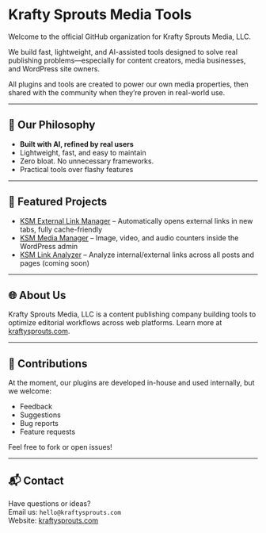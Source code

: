 # Krafty Sprouts Media Tools

Welcome to the official GitHub organization for Krafty Sprouts Media, LLC.

We build fast, lightweight, and AI-assisted tools designed to solve real publishing problems—especially for content creators, media businesses, and WordPress site owners.

All plugins and tools are created to power our own media properties, then shared with the community when they’re proven in real-world use.

---

## 🚀 Our Philosophy

- **Built with AI, refined by real users**
- Lightweight, fast, and easy to maintain
- Zero bloat. No unnecessary frameworks.
- Practical tools over flashy features

---

## 🔌 Featured Projects

- [KSM External Link Manager](https://github.com/ksm-plugins/ksm-external-link-manager) – Automatically opens external links in new tabs, fully cache-friendly
- [KSM Media Manager](#) – Image, video, and audio counters inside the WordPress admin
- [KSM Link Analyzer](#) – Analyze internal/external links across all posts and pages (coming soon)

---

## 🌐 About Us

Krafty Sprouts Media, LLC is a content publishing company building tools to optimize editorial workflows across web platforms. Learn more at [kraftysprouts.com](https://kraftysprouts.com).

---

## 🤝 Contributions

At the moment, our plugins are developed in-house and used internally, but we welcome:
- Feedback
- Suggestions
- Bug reports
- Feature requests

Feel free to fork or open issues!

---

## 📬 Contact

Have questions or ideas?  
Email us: `hello@kraftysprouts.com`  
Website: [kraftysprouts.com](https://kraftysprouts.com)
